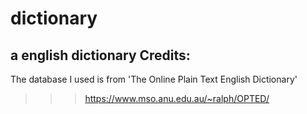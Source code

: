 # dictionary
a english dictionary
Credits:
--------
The database I used is from 'The Online Plain Text English Dictionary'

>>>https://www.mso.anu.edu.au/~ralph/OPTED/
